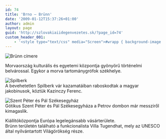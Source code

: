 ```yaml
---
id: 74
title: 'Brno – Brünn'
date: '2009-01-12T15:37:26+01:00'
author: admin
layout: page
guid: 'http://szlovakiaiidegenvezetes.sk/?page_id=74'
custom_header_001:
    - '<style type="text/css" media="Screen">#wrapp { background-image: url(http://szlovakiaiidegenvezetes.sk/wp-content/themes/sakura-fr/images/brunn.jpg); }</style>'
---
```


![Brünn címere](http://szlovakiaiidegenvezetes.sk/wp-content/uploads/2008/02/brno-cimer.png)

Morvaország kulturális és egyetemi központja gyönyörű történelmi belvárossal. Egykor a morva tartománygrófok székhelye.

![Spilberk](http://szlovakiaiidegenvezetes.sk/wp-content/uploads/2008/02/spilberk.jpg)  
A bevehetetlen Spilberk vár kazamatáiban raboskodtak a magyar jakobinusok, köztük Kazinczy Ferenc.

![Szent Péter és Pál Székesegyház](http://szlovakiaiidegenvezetes.sk/wp-content/uploads/2008/02/szent-peter-pal-szekesegyhaz.jpg)  
Gótikus Szent Péter és Pál Székesegyháza a Petrov dombon már messziről kimagaslik.

Kiállítóközpontja Európa legelegánsabb vásárterülete.  
Brünn területén található a funkcionalista Villa Tugendhat, mely az UNESCO által nyilvántartott Világörökség része.